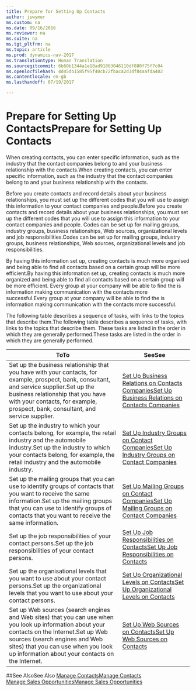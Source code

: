 ```yaml
---
title: Prepare for Setting Up Contacts
author: jswymer
ms.custom: na
ms.date: 09/16/2016
ms.reviewer: na
ms.suite: na
ms.tgt_pltfrm: na
ms.topic: article
ms.prod: dynamics-nav-2017
ms.translationtype: Human Translation
ms.sourcegitcommit: 6b60b1344a1e18ad91863046110df880f75f7c04
ms.openlocfilehash: 4d45db1585f95f40cb72fbaca2d3df84aafda402
ms.contentlocale: en-gb
ms.lasthandoff: 07/19/2017

---
```

# <a name="prepare-for-setting-up-contacts"></a><span data-ttu-id="b1e94-102">Prepare for Setting Up Contacts</span><span class="sxs-lookup"><span data-stu-id="b1e94-102">Prepare for Setting Up Contacts</span></span>
<span data-ttu-id="b1e94-103">When creating contacts, you can enter specific information, such as the industry that the contact companies belong to and your business relationship with the contacts.</span><span class="sxs-lookup"><span data-stu-id="b1e94-103">When creating contacts, you can enter specific information, such as the industry that the contact companies belong to and your business relationship with the contacts.</span></span>

<span data-ttu-id="b1e94-104">Before you create contacts and record details about your business relationships, you must set up the different codes that you will use to assign this information to your contact companies and people.</span><span class="sxs-lookup"><span data-stu-id="b1e94-104">Before you create contacts and record details about your business relationships, you must set up the different codes that you will use to assign this information to your contact companies and people.</span></span> <span data-ttu-id="b1e94-105">Codes can be set up for mailing groups, industry groups, business relationships, Web sources, organizational levels and job responsibilities.</span><span class="sxs-lookup"><span data-stu-id="b1e94-105">Codes can be set up for mailing groups, industry groups, business relationships, Web sources, organizational levels and job responsibilities.</span></span>

<span data-ttu-id="b1e94-106">By having this information set up, creating contacts is much more organised and being able to find all contacts based on a certain group will be more efficient.</span><span class="sxs-lookup"><span data-stu-id="b1e94-106">By having this information set up, creating contacts is much more organized and being able to find all contacts based on a certain group will be more efficient.</span></span> <span data-ttu-id="b1e94-107">Every group at your company will be able to find the is information making communication with the contacts more successful.</span><span class="sxs-lookup"><span data-stu-id="b1e94-107">Every group at your company will be able to find the is information making communication with the contacts more successful.</span></span>

<span data-ttu-id="b1e94-108">The following table describes a sequence of tasks, with links to the topics that describe them.</span><span class="sxs-lookup"><span data-stu-id="b1e94-108">The following table describes a sequence of tasks, with links to the topics that describe them.</span></span> <span data-ttu-id="b1e94-109">These tasks are listed in the order in which they are generally performed.</span><span class="sxs-lookup"><span data-stu-id="b1e94-109">These tasks are listed in the order in which they are generally performed.</span></span>

|<span data-ttu-id="b1e94-110">To</span><span class="sxs-lookup"><span data-stu-id="b1e94-110">To</span></span> |<span data-ttu-id="b1e94-111">See</span><span class="sxs-lookup"><span data-stu-id="b1e94-111">See</span></span> |
|---|----|
|<span data-ttu-id="b1e94-112">Set up the business relationship that you have with your contacts, for example, prospect, bank, consultant, and service supplier.</span><span class="sxs-lookup"><span data-stu-id="b1e94-112">Set up the business relationship that you have with your contacts, for example, prospect, bank, consultant, and service supplier.</span></span>|[<span data-ttu-id="b1e94-113">Set Up Business Relations on Contacts Companies</span><span class="sxs-lookup"><span data-stu-id="b1e94-113">Set Up Business Relations on Contacts Companies</span></span>](marketing-business-relations.md)|
|<span data-ttu-id="b1e94-114">Set up the industry to which your contacts belong, for example, the retail industry and the automobile industry.</span><span class="sxs-lookup"><span data-stu-id="b1e94-114">Set up the industry to which your contacts belong, for example, the retail industry and the automobile industry.</span></span>|[<span data-ttu-id="b1e94-115">Set Up Industry Groups on Contact Companies</span><span class="sxs-lookup"><span data-stu-id="b1e94-115">Set Up Industry Groups on Contact Companies</span></span>](marketing-industry-groups.md)|
|<span data-ttu-id="b1e94-116">Set up the mailing groups that you can use to identify groups of contacts that you want to receive the same information.</span><span class="sxs-lookup"><span data-stu-id="b1e94-116">Set up the mailing groups that you can use to identify groups of contacts that you want to receive the same information.</span></span>|[<span data-ttu-id="b1e94-117">Set Up Mailing Groups on Contact Companies</span><span class="sxs-lookup"><span data-stu-id="b1e94-117">Set Up Mailing Groups on Contact Companies</span></span>](marketing-mailing-groups.md)|
|<span data-ttu-id="b1e94-118">Set up the job responsibilities of your contact persons.</span><span class="sxs-lookup"><span data-stu-id="b1e94-118">Set up the job responsibilities of your contact persons.</span></span>|[<span data-ttu-id="b1e94-119">Set Up Job Responsibilities on Contacts</span><span class="sxs-lookup"><span data-stu-id="b1e94-119">Set Up Job Responsibilities on Contacts</span></span>](marketing-job-responsibilities.md)|
|<span data-ttu-id="b1e94-120">Set up the organisational levels that you want to use about your contact persons.</span><span class="sxs-lookup"><span data-stu-id="b1e94-120">Set up the organizational levels that you want to use about your contact persons.</span></span>|[<span data-ttu-id="b1e94-121">Set Up Organizational Levels on Contacts</span><span class="sxs-lookup"><span data-stu-id="b1e94-121">Set Up Organizational Levels on Contacts</span></span>](marketing-organizational-levels.md)|
|<span data-ttu-id="b1e94-122">Set up Web sources (search engines and Web sites) that you can use when you look up information about your contacts on the Internet.</span><span class="sxs-lookup"><span data-stu-id="b1e94-122">Set up Web sources (search engines and Web sites) that you can use when you look up information about your contacts on the Internet.</span></span>|[<span data-ttu-id="b1e94-123">Set Up Web Sources on Contacts</span><span class="sxs-lookup"><span data-stu-id="b1e94-123">Set Up Web Sources on Contacts</span></span>](marketing-web-sources.md)|

##<a name="see-also"></a><span data-ttu-id="b1e94-124">See Also</span><span class="sxs-lookup"><span data-stu-id="b1e94-124">See Also</span></span>
[<span data-ttu-id="b1e94-125">Manage Contacts</span><span class="sxs-lookup"><span data-stu-id="b1e94-125">Manage Contacts</span></span>](marketing-contacts.md)  
[<span data-ttu-id="b1e94-126">Manage Sales Opportunities</span><span class="sxs-lookup"><span data-stu-id="b1e94-126">Manage Sales Opportunities</span></span>](marketing-manage-sales-opportunities.md)

